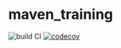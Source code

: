 # maven_training
![build CI](https://github.com/moussaibra/maven_training/actions/workflows/build.yml/badge.svg)
[![codecov](https://codecov.io/gh/moussaibra/maven_training/branch/main/graph/badge.svg)](https://codecov.io/gh/moussaibra/maven_training)
